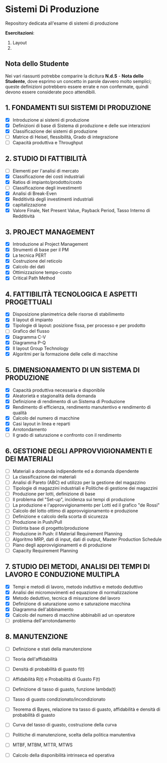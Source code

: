 # Sistemi Di Produzione
Repository dedicata all'esame di sistemi di produzione

**Esercitazioni**:

1. Layout
2. 

## Nota dello Studente

Nei vari riassunti potrebbe comparire la dicitura  **N.d.S** - **Nota dello Studente**, dove esprimo un concetto in parole davvero molto semplici; queste definizioni potrebbero essere errate e non confermate, quindi devono essere considerate poco attendibili.

## 1. FONDAMENTI SUI SISTEMI DI PRODUZIONE
- [x] Introduzione ai sistemi di produzione
- [x] Definizioni di base di Sistema di produzione e delle sue interazioni
- [x] Classificazione dei sistemi di produzione
- [ ] Matrice di Heisel, flessibilità, Grado di integrazione
- [ ] Capacità produttiva e Throughput

## 2. STUDIO DI FATTIBILITÀ
- [ ] Elementi per l'analisi di mercato
- [x] Classificazione dei costi industriali
- [x] Ratios di impianto/prodotto/costo
- [ ] Classificazione degli investimenti
- [x] Analisi di Break-Even
- [x] Redditività degli investimenti industriali 
- [x] capitalizzazione
- [x] Valore Finale, Net Present Value, Payback Period, Tasso Interno di Redditività

## 3. PROJECT MANAGEMENT
- [x] Introduzione al Project Management
- [x] Strumenti di base per il PM
- [x] La tecnica PERT
- [x] Costruzione del reticolo
- [x] Calcolo dei dati
- [x] Ottimizzazione tempo-costo
- [x] Critical Path Method

## 4. FATTIBILITÀ TECNOLOGICA E ASPETTI PROGETTUALI
- [x] Disposizione planimetrica delle risorse di stabilimento
- [x] Il layout di impianto
- [x] Tipologie di layout: posizione fissa, per processo e per prodotto
- [ ] Grafico del flusso
- [x] Diagramma C-V
- [x] Diagramma P-Q
- [x] Il layout Group Technology
- [x] Algoritmi per la formazione delle celle di macchine

## 5. DIMENSIONAMENTO DI UN SISTEMA DI PRODUZIONE
- [x] Capacità produttiva necessaria e disponibile
- [x] Aleatorietà e stagionalità della domanda
- [x] Definizione di rendimento di un Sistema di Produzione
- [x] Rendimento di efficienza, rendimento manutentivo e rendimento di qualità
- [x] Calcolo del numero di macchine
- [x] Casi layout in linea e reparti
- [x] Arrotondamento
- [ ] Il grado di saturazione e confronto con il rendimento

## 6. GESTIONE DEGLI APPROVVIGIONAMENTI E DEI MATERIALI
- [ ] Materiali a domanda indipendente ed a domanda dipendente
- [ ] La classificazione dei materiali
- [ ] Analisi di Pareto (ABC) ed utilizzo per la gestione del magazzino
- [ ] Tipologie di magazzini industriali e Politiche di gestione dei magazzini
- [ ] Produzione per lotti, definizione di base
- [ ] Il problema del "Set-up", incidenza sui tempi di produzione
- [ ] La produzione e l'approvvigionamento per Lotti ed il grafico "de Rossi"
- [ ] Calcolo del lotto ottimo di approvvigionamento e produzione
- [ ] Definizione e calcolo della scorta di sicurezza
- [ ] Produzione in Push/Pull
- [ ] Distinta base di progetto/produzione
- [ ] Produzione in Push: il Material Requirement Planning
- [ ] Algoritmo MRP, dati di input, dati di output, Master Production Schedule
- [ ] Piano degli approvvigionamenti e di produzione
- [ ] Capacity Requirement Planning

## 7. STUDIO DEI METODI, ANALISI DEI TEMPI DI LAVORO E CONDUZIONE MULTIPLA
- [x] Tempi e metodi di lavoro, metodo induttivo e metodo deduttivo
- [x] Analisi dei micromovimenti ed equazione di normalizzazione
- [x] Metodo deduttivo, tecnica di misurazione del lavoro
- [x] Definizione di saturazione uomo e saturazione macchina
- [x] Diagramma dell'abbinamento
- [x] Calcolo del numero di macchine abbinabili ad un operatore
- [ ] problema dell'arrotondamento

## 8. MANUTENZIONE
- [ ] Definizione e stati della manutenzione
- [ ] Teoria dell'affidabilità
- [ ] Densità di probabilità di guasto f(t)
- [ ] Affidabilità R(t) e Probabilità di Guasto F(t)
- [ ] Definizione di tasso di guasto, funzione lambda(t)
- [ ] Tasso di guasto condizionato/incondizionato
- [ ] Teorema di Bayes, relazione tra tasso di guasto, affidabilità e densità di probabilità di guasto
- [ ] Curva del tasso di guasto, costruzione della curva
- [ ] Politiche di manutenzione, scelta della politica manutentiva
- [ ] MTBF, MTBM, MTTR, MTWS
- [ ] Calcolo della disponibilità intrinseca ed operativa

